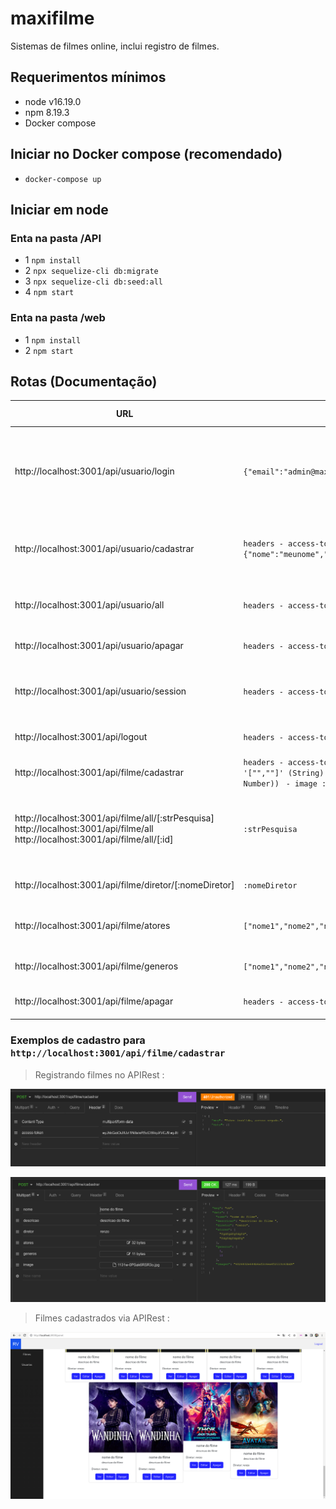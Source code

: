 # maxifilme

Sistemas de filmes online, inclui registro de filmes.

## Requerimentos mínimos

- node v16.19.0
- npm 8.19.3
- Docker compose

## Iniciar no Docker compose (recomendado)

- `docker-compose up`


## Iniciar em node
### Enta na pasta /API

- 1 `npm install`
- 2 `npx sequelize-cli db:migrate`
- 3 `npx sequelize-cli db:seed:all`
- 4 `npm start`

### Enta na pasta /web

- 1 `npm install`
- 2 `npm start`

## Rotas (Documentação)

| URL                      |     Parametros   |  Tipo de conteudo | Tipo         | Descricao |
| ------------------------ | ------------- | ------------- | ------------ | ------ |
| http://localhost:3001/api/usuario/login  | `{"email":"admin@maxifilme.com","senha":"admin12345"}` | application/json | POST |  Faça o login como administrador e receba o token de acesso (access-token)   |
| http://localhost:3001/api/usuario/cadastrar | `headers - access-token` `{"nome":"meunome","email":"email@maxifilme.com","senha":"senha8digitos"}` | application/json | POST | Registre usuários, apenas o administrador pode registrar |
|  http://localhost:3001/api/usuario/all |  `headers - access-token`   |  application/json | POST | Mostrar todos os usuários registrados |
| http://localhost:3001/api/usuario/apagar | `headers - access-token` `{"email":"usuario@maxifilme.com"}` | application/json | DELETE | Apaga o registro de um usuário |
| http://localhost:3001/api/usuario/session |  `headers - access-token`  `{}` | application/json | POST | Validar a sessão de um usuário por meio do token. |
| http://localhost:3001/api/logout |  `headers - access-token`  `{}` | application/json | POST | Feche a sessão do usuário. |
| http://localhost:3001/api/filme/cadastrar | `headers - access-token` `- nome ` `- descricao ` `- diretor ` `- atores : '["",""]' (String) ` `- generos : '[1,2]' (String([id] Number, [id] Number)) ` `- image : (File)` |  multipart/form-data | POST | Registre os filmes |
| http://localhost:3001/api/filme/all/[:strPesquisa] http://localhost:3001/api/filme/all http://localhost:3001/api/filme/all/[:id] | `:strPesquisa` | application/json | GET | Verifique todos os filmes registrados apenas com um texto de pesquisa |
| http://localhost:3001/api/filme/diretor/[:nomeDiretor]  | `:nomeDiretor` | application/json  | GET |   Filtrar filmes pelo nome do diretor     |
| http://localhost:3001/api/filme/atores | `["nome1","nome2","nome...N"]` | application/json |  GET | Filtre o filme por um ou mais nomes de atores |
| http://localhost:3001/api/filme/generos | `["nome1","nome2","nome...N"]` | application/json  | GET | Filtrar filmes por nome de gêneros  |
| http://localhost:3001/api/filme/apagar |  `headers - access-token`  `{"id":1}` | application/json | DELETE | Excluir filmes registrados por id |




### Exemplos de cadastro para `http://localhost:3001/api/filme/cadastrar`

> Registrando filmes no APIRest :

![Access-Token](API/Exemplos/Capture1.png?v=1)

![Formulario de cadastro](API/Exemplos/Capture2.png?v=1)

> Filmes cadastrados via APIRest :

![Filmes cadastrados via API](API/Exemplos/capture3.png?v=2)

